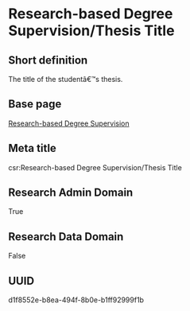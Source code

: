 # Research-based Degree Supervision/Thesis Title
## Short definition
The title of the studentâ€™s thesis.
## Base page
[Research-based Degree Supervision](../../Objects/Research-based%20Degree%20Supervision.md)
## Meta title
csr:Research-based Degree Supervision/Thesis Title
## Research Admin Domain
True
## Research Data Domain
False
## UUID
d1f8552e-b8ea-494f-8b0e-b1ff92999f1b
